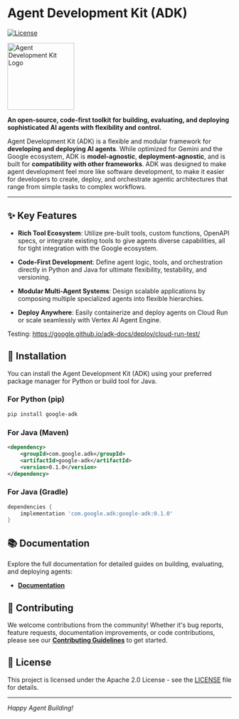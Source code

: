# Agent Development Kit (ADK)

[![License](https://img.shields.io/badge/License-Apache_2.0-blue.svg)](LICENSE)

<img src="docs/assets/agent-development-kit.png" alt="Agent Development Kit Logo" width="150">

**An open-source, code-first toolkit for building, evaluating, and
deploying sophisticated AI agents with flexibility and control.**

Agent Development Kit (ADK) is a flexible and modular framework for **developing
and deploying AI agents**. While optimized for Gemini and the Google ecosystem,
ADK is **model-agnostic**, **deployment-agnostic**, and is built for
**compatibility with other frameworks**. ADK was designed to make agent
development feel more like software development, to make it easier for
developers to create, deploy, and orchestrate agentic architectures that range
from simple tasks to complex workflows.

---

## ✨ Key Features

- **Rich Tool Ecosystem**: Utilize pre-built tools, custom functions,
  OpenAPI specs, or integrate existing tools to give agents diverse
  capabilities, all for tight integration with the Google ecosystem.

- **Code-First Development**: Define agent logic, tools, and orchestration
  directly in Python and Java for ultimate flexibility, testability, and versioning.

- **Modular Multi-Agent Systems**: Design scalable applications by composing
  multiple specialized agents into flexible hierarchies.

- **Deploy Anywhere**: Easily containerize and deploy agents on Cloud Run or
  scale seamlessly with Vertex AI Agent Engine.

Testing: https://google.github.io/adk-docs/deploy/cloud-run-test/

## 🚀 Installation

You can install the Agent Development Kit (ADK) using your preferred package manager for Python or build tool for Java.

### For Python (pip)

```bash
pip install google-adk
```

### For Java (Maven)

```xml
<dependency>
    <groupId>com.google.adk</groupId>
    <artifactId>google-adk</artifactId>
    <version>0.1.0</version>
</dependency>
```

### For Java (Gradle)

```groovy
dependencies {
    implementation 'com.google.adk:google-adk:0.1.0'
}
```

## 📚 Documentation

Explore the full documentation for detailed guides on building, evaluating, and
deploying agents:

* **[Documentation](https://google.github.io/adk-docs)**

## 🤝 Contributing

We welcome contributions from the community! Whether it's bug reports, feature
requests, documentation improvements, or code contributions, please see our
[**Contributing Guidelines**](./CONTRIBUTING.md) to get started.

## 📄 License

This project is licensed under the Apache 2.0 License - see the
[LICENSE](LICENSE) file for details.

---

*Happy Agent Building!*
